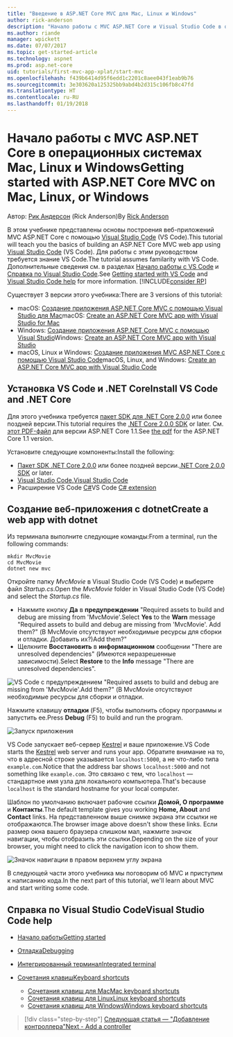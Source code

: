 ```yaml
---
title: "Введение в ASP.NET Core MVC для Mac, Linux и Windows"
author: rick-anderson
description: "Начало работы с MVC ASP.NET Core и Visual Studio Code в операционных системах Mac, Linux и Windows"
ms.author: riande
manager: wpickett
ms.date: 07/07/2017
ms.topic: get-started-article
ms.technology: aspnet
ms.prod: asp.net-core
uid: tutorials/first-mvc-app-xplat/start-mvc
ms.openlocfilehash: f439b6414d95f6edd1c2201c8aee043f1eab9b76
ms.sourcegitcommit: 3e303620a125325bb9abd4b2d315c106fb8c47fd
ms.translationtype: HT
ms.contentlocale: ru-RU
ms.lasthandoff: 01/19/2018
---
```

# <a name="getting-started-with-aspnet-core-mvc--on-mac-linux-or-windows"></a><span data-ttu-id="ce6a0-103">Начало работы с MVC ASP.NET Core в операционных системах Mac, Linux и Windows</span><span class="sxs-lookup"><span data-stu-id="ce6a0-103">Getting started with ASP.NET Core MVC  on Mac, Linux, or Windows</span></span>

<span data-ttu-id="ce6a0-104">Автор: [Рик Андерсон](https://twitter.com/RickAndMSFT) (Rick Anderson)</span><span class="sxs-lookup"><span data-stu-id="ce6a0-104">By [Rick Anderson](https://twitter.com/RickAndMSFT)</span></span>

<span data-ttu-id="ce6a0-105">В этом учебнике представлены основы построения веб-приложений MVC ASP.NET Core с помощью [Visual Studio Code](https://code.visualstudio.com) (VS Code).</span><span class="sxs-lookup"><span data-stu-id="ce6a0-105">This tutorial will teach you the basics of building an ASP.NET Core MVC web app using [Visual Studio Code](https://code.visualstudio.com) (VS Code).</span></span> <span data-ttu-id="ce6a0-106">Для работы с этим руководством требуется знание VS Code.</span><span class="sxs-lookup"><span data-stu-id="ce6a0-106">The tutorial assumes familarity with VS Code.</span></span> <span data-ttu-id="ce6a0-107">Дополнительные сведения см. в разделах [Начало работы с VS Code](https://code.visualstudio.com/docs) и [Справка по Visual Studio Code](#visual-studio-code-help).</span><span class="sxs-lookup"><span data-stu-id="ce6a0-107">See [Getting started with VS Code](https://code.visualstudio.com/docs) and [Visual Studio Code help](#visual-studio-code-help) for more information.</span></span> [!INCLUDE[consider RP](../../includes/razor.md)]

<span data-ttu-id="ce6a0-108">Существует 3 версии этого учебника:</span><span class="sxs-lookup"><span data-stu-id="ce6a0-108">There are 3 versions of this tutorial:</span></span>

* <span data-ttu-id="ce6a0-109">macOS: [Создание приложения ASP.NET Core MVC с помощью Visual Studio для Mac](xref:tutorials/first-mvc-app-mac/start-mvc)</span><span class="sxs-lookup"><span data-stu-id="ce6a0-109">macOS: [Create an ASP.NET Core MVC app with Visual Studio for Mac](xref:tutorials/first-mvc-app-mac/start-mvc)</span></span>
* <span data-ttu-id="ce6a0-110">Windows: [Создание приложения ASP.NET Core MVC с помощью Visual Studio](xref:tutorials/first-mvc-app/start-mvc)</span><span class="sxs-lookup"><span data-stu-id="ce6a0-110">Windows: [Create an ASP.NET Core MVC app with Visual Studio](xref:tutorials/first-mvc-app/start-mvc)</span></span>
* <span data-ttu-id="ce6a0-111">macOS, Linux и Windows: [Создание приложения MVC ASP.NET Core с помощью Visual Studio Code](xref:tutorials/first-mvc-app-xplat/start-mvc)</span><span class="sxs-lookup"><span data-stu-id="ce6a0-111">macOS, Linux, and Windows: [Create an ASP.NET Core MVC app with Visual Studio Code](xref:tutorials/first-mvc-app-xplat/start-mvc)</span></span> 

## <a name="install-vs-code-and-net-core"></a><span data-ttu-id="ce6a0-112">Установка VS Code и .NET Core</span><span class="sxs-lookup"><span data-stu-id="ce6a0-112">Install VS Code and .NET Core</span></span>

<span data-ttu-id="ce6a0-113">Для этого учебника требуется [пакет SDK для .NET Core 2.0.0](https://www.microsoft.com/net/core) или более поздней версии.</span><span class="sxs-lookup"><span data-stu-id="ce6a0-113">This tutorial requires the [.NET Core 2.0.0 SDK](https://www.microsoft.com/net/core) or later.</span></span> <span data-ttu-id="ce6a0-114">См. [этот PDF-файл](https://github.com/aspnet/Docs/blob/master/aspnetcore/tutorials/first-mvc-app-mac/start-mvc/8-23-17.pdf) для версии ASP.NET Core 1.1.</span><span class="sxs-lookup"><span data-stu-id="ce6a0-114">See [the pdf](https://github.com/aspnet/Docs/blob/master/aspnetcore/tutorials/first-mvc-app-mac/start-mvc/8-23-17.pdf) for the ASP.NET Core 1.1 version.</span></span>

<span data-ttu-id="ce6a0-115">Установите следующие компоненты:</span><span class="sxs-lookup"><span data-stu-id="ce6a0-115">Install the following:</span></span>

* <span data-ttu-id="ce6a0-116">[Пакет SDK .NET Core 2.0.0](https://www.microsoft.com/net/core) или более поздней версии.</span><span class="sxs-lookup"><span data-stu-id="ce6a0-116">[.NET Core 2.0.0 SDK](https://www.microsoft.com/net/core) or later.</span></span>
* [<span data-ttu-id="ce6a0-117">Visual Studio Code.</span><span class="sxs-lookup"><span data-stu-id="ce6a0-117">Visual Studio Code</span></span>](https://code.visualstudio.com)
* <span data-ttu-id="ce6a0-118">Расширение VS Code [C#](https://marketplace.visualstudio.com/items?itemName=ms-vscode.csharp)</span><span class="sxs-lookup"><span data-stu-id="ce6a0-118">VS Code [C# extension](https://marketplace.visualstudio.com/items?itemName=ms-vscode.csharp)</span></span> 

## <a name="create-a-web-app-with-dotnet"></a><span data-ttu-id="ce6a0-119">Создание веб-приложения с dotnet</span><span class="sxs-lookup"><span data-stu-id="ce6a0-119">Create a web app with dotnet</span></span>

<span data-ttu-id="ce6a0-120">Из терминала выполните следующие команды:</span><span class="sxs-lookup"><span data-stu-id="ce6a0-120">From a terminal, run the following commands:</span></span>

```console
mkdir MvcMovie
cd MvcMovie
dotnet new mvc
```

<span data-ttu-id="ce6a0-121">Откройте папку *MvcMovie* в Visual Studio Code (VS Code) и выберите файл *Startup.cs*.</span><span class="sxs-lookup"><span data-stu-id="ce6a0-121">Open the *MvcMovie* folder in Visual Studio Code (VS Code) and select the *Startup.cs* file.</span></span>

- <span data-ttu-id="ce6a0-122">Нажмите кнопку **Да** в **предупреждении** "Required assets to build and debug are missing from 'MvcMovie'.</span><span class="sxs-lookup"><span data-stu-id="ce6a0-122">Select **Yes** to the **Warn** message "Required assets to build and debug are missing from 'MvcMovie'.</span></span> <span data-ttu-id="ce6a0-123">Add them?" (В MvcMovie отсутствуют необходимые ресурсы для сборки и отладки. Добавить их?)</span><span class="sxs-lookup"><span data-stu-id="ce6a0-123">Add them?"</span></span>
- <span data-ttu-id="ce6a0-124">Щелкните **Восстановить** в **информационном** сообщении "There are unresolved dependencies" (Имеются неразрешенные зависимости).</span><span class="sxs-lookup"><span data-stu-id="ce6a0-124">Select **Restore** to the **Info** message "There are unresolved dependencies".</span></span>

![VS Code с предупреждением "Required assets to build and debug are missing from 'MvcMovie'.Add them?" (В MvcMovie отсутствуют необходимые ресурсы для сборки и отладки.](../web-api-vsc/_static/vsc_restore.png)

<span data-ttu-id="ce6a0-128">Нажмите клавишу **отладки** (F5), чтобы выполнить сборку программы и запустить ее.</span><span class="sxs-lookup"><span data-stu-id="ce6a0-128">Press **Debug** (F5) to build and run the program.</span></span>

![Запуск приложения](../first-mvc-app/start-mvc/_static/1.png)

<span data-ttu-id="ce6a0-130">VS Code запускает веб-сервер [Kestrel](xref:fundamentals/servers/kestrel) и ваше приложение.</span><span class="sxs-lookup"><span data-stu-id="ce6a0-130">VS Code starts the [Kestrel](xref:fundamentals/servers/kestrel) web server and runs your app.</span></span> <span data-ttu-id="ce6a0-131">Обратите внимание на то, что в адресной строке указывается `localhost:5000`, а не что-либо типа `example.com`.</span><span class="sxs-lookup"><span data-stu-id="ce6a0-131">Notice that the address bar shows `localhost:5000` and not something like `example.com`.</span></span> <span data-ttu-id="ce6a0-132">Это связано с тем, что `localhost` — стандартное имя узла для локального компьютера.</span><span class="sxs-lookup"><span data-stu-id="ce6a0-132">That's because `localhost` is the standard hostname for your local computer.</span></span>

<span data-ttu-id="ce6a0-133">Шаблон по умолчанию включает рабочие ссылки **Домой, О программе** и **Контакты**.</span><span class="sxs-lookup"><span data-stu-id="ce6a0-133">The default template gives you working **Home, About** and **Contact** links.</span></span> <span data-ttu-id="ce6a0-134">На представленном выше снимке экрана эти ссылки не отображаются.</span><span class="sxs-lookup"><span data-stu-id="ce6a0-134">The browser image above doesn't show these links.</span></span> <span data-ttu-id="ce6a0-135">Если размер окна вашего браузера слишком мал, нажмите значок навигации, чтобы отобразить эти ссылки.</span><span class="sxs-lookup"><span data-stu-id="ce6a0-135">Depending on the size of your browser, you might need to click the navigation icon to show them.</span></span>

![Значок навигации в правом верхнем углу экрана](../first-mvc-app/start-mvc/_static/2.png)

<span data-ttu-id="ce6a0-137">В следующей части этого учебника мы поговорим об MVC и приступим к написанию кода.</span><span class="sxs-lookup"><span data-stu-id="ce6a0-137">In the next part of this tutorial, we'll learn about MVC and start writing some code.</span></span>

## <a name="visual-studio-code-help"></a><span data-ttu-id="ce6a0-138">Справка по Visual Studio Code</span><span class="sxs-lookup"><span data-stu-id="ce6a0-138">Visual Studio Code help</span></span>

- [<span data-ttu-id="ce6a0-139">Начало работы</span><span class="sxs-lookup"><span data-stu-id="ce6a0-139">Getting started</span></span>](https://code.visualstudio.com/docs)
- [<span data-ttu-id="ce6a0-140">Отладка</span><span class="sxs-lookup"><span data-stu-id="ce6a0-140">Debugging</span></span>](https://code.visualstudio.com/docs/editor/debugging)
- [<span data-ttu-id="ce6a0-141">Интегрированный терминал</span><span class="sxs-lookup"><span data-stu-id="ce6a0-141">Integrated terminal</span></span>](https://code.visualstudio.com/docs/editor/integrated-terminal)
- [<span data-ttu-id="ce6a0-142">Сочетания клавиш</span><span class="sxs-lookup"><span data-stu-id="ce6a0-142">Keyboard shortcuts</span></span>](https://code.visualstudio.com/docs/getstarted/keybindings#_keyboard-shortcuts-reference)

  - [<span data-ttu-id="ce6a0-143">Сочетания клавиш для Mac</span><span class="sxs-lookup"><span data-stu-id="ce6a0-143">Mac keyboard shortcuts</span></span>](https://code.visualstudio.com/shortcuts/keyboard-shortcuts-macos.pdf)
  - [<span data-ttu-id="ce6a0-144">Сочетания клавиш для Linux</span><span class="sxs-lookup"><span data-stu-id="ce6a0-144">Linux keyboard shortcuts</span></span>](https://code.visualstudio.com/shortcuts/keyboard-shortcuts-linux.pdf)
  - [<span data-ttu-id="ce6a0-145">Сочетания клавиш для Windows</span><span class="sxs-lookup"><span data-stu-id="ce6a0-145">Windows keyboard shortcuts</span></span>](https://code.visualstudio.com/shortcuts/keyboard-shortcuts-windows.pdf)

>[!div class="step-by-step"]
[<span data-ttu-id="ce6a0-146">Следующая статья — "Добавление контроллера"</span><span class="sxs-lookup"><span data-stu-id="ce6a0-146">Next - Add a controller</span></span>](adding-controller.md)
